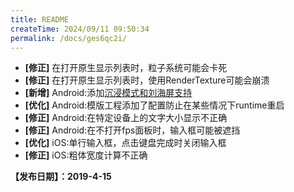 ```yaml
---
title: README
createTime: 2024/09/11 09:50:34
permalink: /docs/ges6qc2i/
---
```


- **[修正]** 在打开原生显示列表时，粒子系统可能会卡死
- **[修正]** 在打开原生显示列表时，使用RenderTexture可能会崩溃
- **[新增]** Android:添加[沉浸模式和刘海屏支持](../../manual/projectsetting/README#%E5%85%B6%E5%AE%83%E8%AE%BE%E7%BD%AE)
- **[优化]** Android:模版工程添加了配置防止在某些情况下runtime重启
- **[修正]** Android:在特定设备上的文字大小显示不正确
- **[修正]** Android:在不打开fps面板时，输入框可能被遮挡
- **[优化]** iOS:单行输入框，点击键盘完成时关闭输入框
- **[修正]** iOS:粗体宽度计算不正确


**【发布日期】：2019-4-15**
